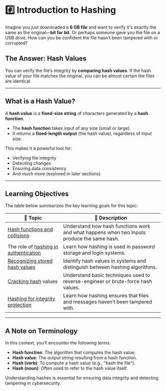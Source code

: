 # #️⃣ Introduction to Hashing

Imagine you just downloaded a **6 GB file** and want to verify it's exactly the same as the original—**bit for bit**. Or perhaps someone gave you the file on a USB drive. How can you be confident the file hasn't been tampered with or corrupted?

## The Answer: Hash Values

You can verify the file’s integrity by **comparing hash values**. If the hash value of your file matches the original, you can be almost certain the files are identical.

---

## What is a Hash Value?

A **hash value** is a **fixed-size string** of characters generated by a **hash function**.  
- The **hash function** takes input of any size (small or large).
- It returns a **fixed-length output** (the hash value), regardless of input size.

This makes it a powerful tool for:
- Verifying file integrity
- Detecting changes
- Ensuring data consistency
- And much more (explored in later sections)

---

## Learning Objectives

The table below summarizes the key learning goals for this topic:

| 📝 **Topic**                               | 🔣 **Description**                                                                 |
|----------------------------------------|---------------------------------------------------------------------------------|
| [Hash functions and collisions](https://github.com/Dee-Techie/Cybersecurity-Portfolio/blob/main/Write-Ups/Hash-Functions.md)          | Understand how hash functions work and what happens when two inputs produce the same hash. |
| The role of [hashing in authentication](https://github.com/Dee-Techie/Cybersecurity-Portfolio/blob/main/Write-Ups/Hashing-in-authentication.md)  | Learn how hashing is used in password storage and login systems.                |
| [Recognizing stored hash values](https://github.com/Dee-Techie/Cybersecurity-Portfolio/blob/main/Write-Ups/Stored-Hash-Values.md)         | Identify hash values in systems and distinguish between hashing algorithms.     |
| [Cracking hash](https://github.com/Dee-Techie/Cybersecurity-Portfolio/blob/main/Write-Ups/Cracking-hash.md) values                   | Understand basic techniques used to reverse-engineer or brute-force hash values.|
|[Hashing for integrity protection](https://github.com/Dee-Techie/Cybersecurity-Portfolio/blob/main/Write-Ups/Hashing-for-Integrity-Check.md)       | Learn how hashing ensures that files and messages haven’t been tampered with.   |

---

## A Note on Terminology

In this context, you’ll encounter the following terms:
- **Hash function**: The algorithm that computes the hash value.
- **Hash value**: The output string resulting from a hash function.
- **Hash (verb)**: To compute a hash value (e.g., "hash the file").
- **Hash (noun)**: Often used to refer to the hash value itself.

Understanding hashes is essential for ensuring data integrity and detecting tampering in cybersecurity.
